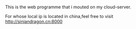 This is the web programme that i mouted on my cloud-server.

For whose local ip is located in china,feel free to visit http://siniandragon.cn:8000
